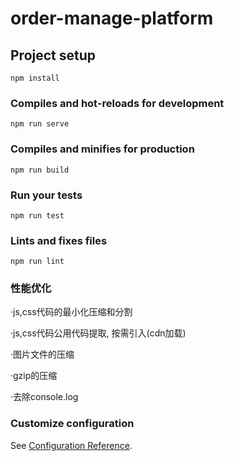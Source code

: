 # order-manage-platform

## Project setup
```
npm install
```

### Compiles and hot-reloads for development
```
npm run serve
```

### Compiles and minifies for production
```
npm run build
```

### Run your tests
```
npm run test
```

### Lints and fixes files
```
npm run lint
```

### 性能优化
·js,css代码的最小化压缩和分割

·js,css代码公用代码提取, 按需引入(cdn加载)

·图片文件的压缩

·gzip的压缩

·去除console.log

### Customize configuration
See [Configuration Reference](https://cli.vuejs.org/config/).
